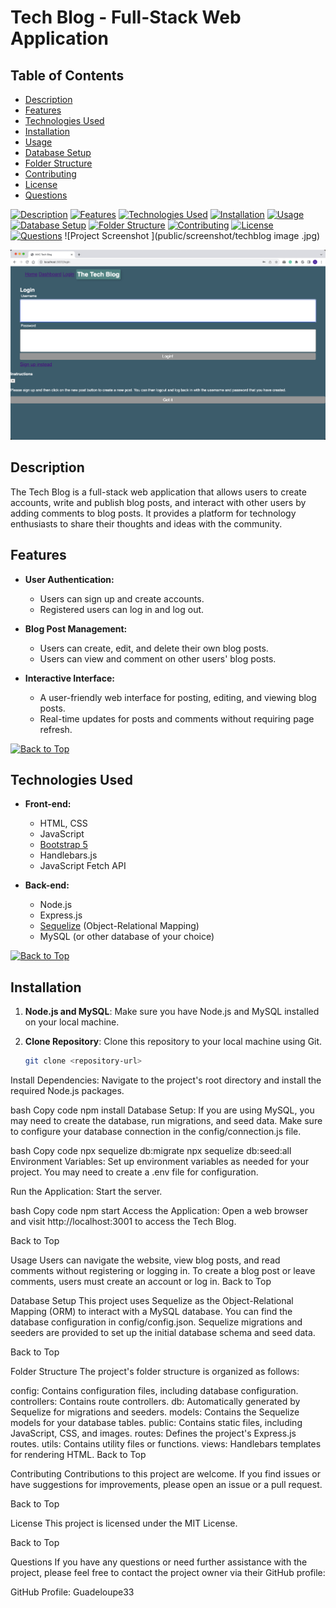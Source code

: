 # Tech Blog - Full-Stack Web Application

## Table of Contents

- [Description](#description)
- [Features](#features)
- [Technologies Used](#technologies-used)
- [Installation](#installation)
- [Usage](#usage)
- [Database Setup](#database-setup)
- [Folder Structure](#folder-structure)
- [Contributing](#contributing)
- [License](#license)
- [Questions](#questions)

[![Description](#description)](#description)
[![Features](#features)](#features)
[![Technologies Used](#technologies-used)](#technologies-used)
[![Installation](#installation)](#installation)
[![Usage](#usage)](#usage)
[![Database Setup](#database-setup)](#database-setup)
[![Folder Structure](#folder-structure)](#folder-structure)
[![Contributing](#contributing)](#contributing)
[![License](#license)](#license)
[![Questions](#questions)](#questions)
![Project Screenshot ](public/screenshot/techblog image .jpg)

![Local Image](./public/screenshot/techblog%20image%20.jpg)


## Description

The Tech Blog is a full-stack web application that allows users to create accounts, write and publish blog posts, and interact with other users by adding comments to blog posts. It provides a platform for technology enthusiasts to share their thoughts and ideas with the community.

## Features

- **User Authentication:**
  - Users can sign up and create accounts.
  - Registered users can log in and log out.

- **Blog Post Management:**
  - Users can create, edit, and delete their own blog posts.
  - Users can view and comment on other users' blog posts.

- **Interactive Interface:**
  - A user-friendly web interface for posting, editing, and viewing blog posts.
  - Real-time updates for posts and comments without requiring page refresh.

[![Back to Top](#table-of-contents)](#table-of-contents)

## Technologies Used

- **Front-end:**
  - HTML, CSS
  - JavaScript
  - [Bootstrap 5](https://getbootstrap.com/docs/5.0/getting-started/introduction/)
  - Handlebars.js
  - JavaScript Fetch API

- **Back-end:**
  - Node.js
  - Express.js
  - [Sequelize](https://sequelize.org/) (Object-Relational Mapping)
  - MySQL (or other database of your choice)

[![Back to Top](#table-of-contents)](#table-of-contents)

## Installation

1. **Node.js and MySQL**: Make sure you have Node.js and MySQL installed on your local machine.

2. **Clone Repository**: Clone this repository to your local machine using Git.

   ```bash
   git clone <repository-url>

Install Dependencies: Navigate to the project's root directory and install the required Node.js packages.

bash
Copy code
npm install
Database Setup: If you are using MySQL, you may need to create the database, run migrations, and seed data. Make sure to configure your database connection in the config/connection.js file.

bash
Copy code
npx sequelize db:migrate
npx sequelize db:seed:all
Environment Variables: Set up environment variables as needed for your project. You may need to create a .env file for configuration.

Run the Application: Start the server.

bash
Copy code
npm start
Access the Application: Open a web browser and visit http://localhost:3001 to access the Tech Blog.

Back to Top

Usage
Users can navigate the website, view blog posts, and read comments without registering or logging in.
To create a blog post or leave comments, users must create an account or log in.
Back to Top

Database Setup
This project uses Sequelize as the Object-Relational Mapping (ORM) to interact with a MySQL database. You can find the database configuration in config/config.json. Sequelize migrations and seeders are provided to set up the initial database schema and seed data.

Back to Top

Folder Structure
The project's folder structure is organized as follows:

config: Contains configuration files, including database configuration.
controllers: Contains route controllers.
db: Automatically generated by Sequelize for migrations and seeders.
models: Contains the Sequelize models for your database tables.
public: Contains static files, including JavaScript, CSS, and images.
routes: Defines the project's Express.js routes.
utils: Contains utility files or functions.
views: Handlebars templates for rendering HTML.
Back to Top

Contributing
Contributions to this project are welcome. If you find issues or have suggestions for improvements, please open an issue or a pull request.

Back to Top

License
This project is licensed under the MIT License.

Back to Top

Questions
If you have any questions or need further assistance with the project, please feel free to contact the project owner via their GitHub profile:

GitHub Profile: Guadeloupe33